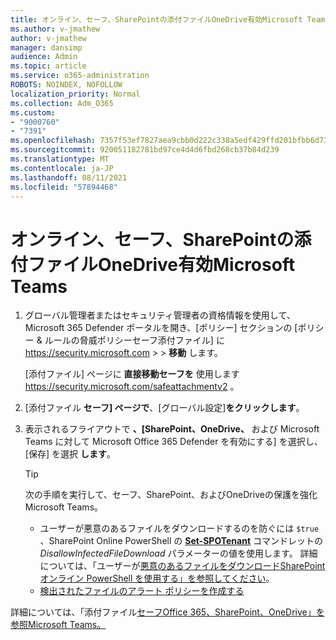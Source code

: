 ```yaml
---
title: オンライン、セーフ、SharePointの添付ファイルOneDrive有効Microsoft Teams
ms.author: v-jmathew
author: v-jmathew
manager: dansimp
audience: Admin
ms.topic: article
ms.service: o365-administration
ROBOTS: NOINDEX, NOFOLLOW
localization_priority: Normal
ms.collection: Adm_O365
ms.custom:
- "9000760"
- "7391"
ms.openlocfilehash: 7357f53ef7827aea9cbb0d222c338a5edf429ffd201bfbb6d7307b3d446fdae2
ms.sourcegitcommit: 920051182781bd97ce4d4d6fbd268cb37b84d239
ms.translationtype: MT
ms.contentlocale: ja-JP
ms.lasthandoff: 08/11/2021
ms.locfileid: "57894468"
---
```

# <a name="enable-safe-attachments-for-sharepoint-online-onedrive-and-microsoft-teams"></a>オンライン、セーフ、SharePointの添付ファイルOneDrive有効Microsoft Teams

1. グローバル管理者またはセキュリティ管理者の資格情報を使用して、Microsoft 365 Defender ポータルを開き、[ポリシー] セクションの [ポリシー & ルールの脅威ポリシーセーフ添付ファイル] に <https://security.microsoft.com>  \>  \> **移動** します。

   [添付ファイル] ページに **直接移動セーフを** 使用します <https://security.microsoft.com/safeattachmentv2> 。

2. [添付ファイル **セーフ] ページで**、[グローバル設定]**をクリックします**。
3. 表示されるフライアウトで **、[SharePoint、OneDrive、** および Microsoft Teams に対して Microsoft Office 365 Defender を有効にする] を選択し、[保存] を選択 **します**。

    > [!TIP]
    >
    > 次の手順を実行して、セーフ、SharePoint、およびOneDriveの保護を強化Microsoft Teams。
    >
    > - ユーザーが悪意のあるファイルをダウンロードするのを防ぐには `$true` 、SharePoint Online PowerShell の **[Set-SPOTenant](https://docs.microsoft.com/powershell/module/sharepoint-online/Set-SPOTenant)** コマンドレットの *DisallowInfectedFileDownload* パラメーターの値を使用します。 詳細については、「ユーザーが[悪意のあるファイルをダウンロードSharePointオンライン PowerShell を使用する」を参照してください](https://docs.microsoft.com/microsoft-365/security/office-365-security/turn-on-mdo-for-spo-odb-and-teams#step-2-recommended-use-sharepoint-online-powershell-to-prevent-users-from-downloading-malicious-files)。
    > - [検出されたファイルのアラート ポリシーを作成する](https://docs.microsoft.com/microsoft-365/security/office-365-security/turn-on-mdo-for-spo-odb-and-teams#step-3-recommended-use-the-microsoft-365-defender-portal-to-create-an-alert-policy-for-detected-files)

詳細については、「添付ファイル[セーフOffice 365、SharePoint、OneDrive」を参照Microsoft Teams。](https://go.microsoft.com/fwlink/?linkid=2092041)
